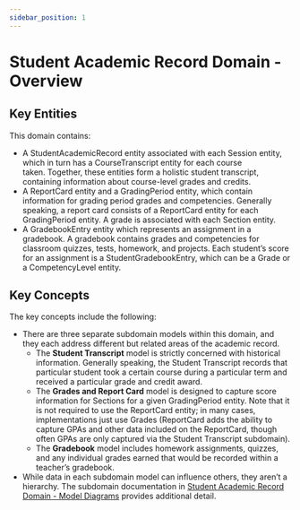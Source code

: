 ```yaml
---
sidebar_position: 1
---
```


# Student Academic Record Domain - Overview

## Key Entities

This domain contains:

* A StudentAcademicRecord entity associated with each Session entity, which in
    turn has a CourseTranscript entity for each course taken. Together, these
    entities form a holistic student transcript, containing information about
    course-level grades and credits.
* A ReportCard entity and a GradingPeriod entity, which contain information
    for grading period grades and competencies. Generally speaking, a report
    card consists of a ReportCard entity for each GradingPeriod entity. A grade
    is associated with each Section entity.
* A GradebookEntry entity which represents an assignment in a gradebook. A
    gradebook contains grades and competencies for classroom quizzes, tests,
    homework, and projects. Each student’s score for an assignment is a
    StudentGradebookEntry, which can be a Grade or a CompetencyLevel entity.

## Key Concepts

The key concepts include the following:

* There are three separate subdomain models within this domain, and they each
    address different but related areas of the academic record.
  * The **Student Transcript** model is strictly concerned with historical
        information. Generally speaking, the Student Transcript records that
        particular student took a certain course during a particular term and
        received a particular grade and credit award.
  * The **Grades and Report Card** model is designed to capture score
        information for Sections for a given GradingPeriod entity. Note that it
        is not required to use the ReportCard entity; in many cases,
        implementations just use Grades (ReportCard adds the ability to capture
        GPAs and other data included on the ReportCard, though often GPAs are
        only captured via the Student Transcript subdomain).
  * The **Gradebook** model includes homework assignments, quizzes, and any
        individual grades earned that would be recorded within a teacher’s
        gradebook.
* While data in each subdomain model can influence others, they aren’t a
    hierarchy. The subdomain documentation in [Student Academic Record Domain -
    Model Diagrams](./model-diagrams.md) provides additional detail.
